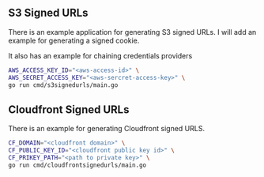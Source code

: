 ## S3 Signed URLs

There is an example application for generating S3 signed URLs. I will add
an example for generating a signed cookie.

It also has an example for chaining credentials providers

```bash
AWS_ACCESS_KEY_ID="<aws-access-id>" \
AWS_SECRET_ACCESS_KEY="<aws-sercret-access-key>" \
go run cmd/s3signedurls/main.go
```

## Cloudfront Signed URLs

There is an example for generating Cloudfront signed URLS.

```bash
CF_DOMAIN="<cloudfront domain>" \
CF_PUBLIC_KEY_ID="<cloudfront public key id>" \
CF_PRIKEY_PATH="<path to private key>" \
go run cmd/cloudfrontsignedurls/main.go
```
